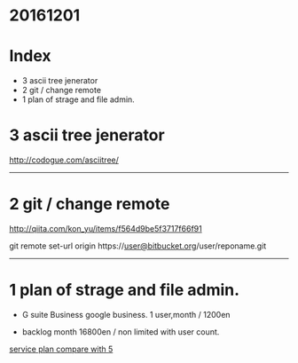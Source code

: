 # 20161201

# Index
- 3 ascii tree jenerator
- 2 git / change remote
- 1 plan of strage and file admin.





# 3 ascii tree jenerator

http://codogue.com/asciitree/

-----------------
# 2 git / change remote

http://qiita.com/kon_yu/items/f564d9be5f3717f66f91

git remote set-url origin https://user@bitbucket.org/user/reponame.git




-----------------
# 1 plan of strage and file admin.

- G suite Business
google business. 1 user,month / 1200en

- backlog
month 16800en / non limited with user count.

[service plan compare with 5](http://bitwave.showcase-tv.com/git%E3%83%9B%E3%82%B9%E3%83%86%E3%82%A3%E3%83%B3%E3%82%B0%E3%82%B5%E3%83%BC%E3%83%93%E3%82%B9%E6%AF%94%E8%BC%83par2/)

